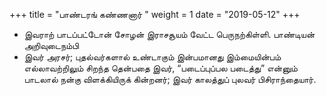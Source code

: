﻿+++
title = "பாண்டரங் கண்ணனார்  "
weight = 1
date = "2019-05-12"
+++


- இவராற் பாடப்பட்டோன் சோழன் இராசசூயம் வேட்ட பெருநற்கிள்ளி. பாண்டியன் அறிவுடைநம்பி 
- இவர் அரசர்; புதல்வர்களால் உண்டாகும் இன்பமானது இம்மையின்பம் எல்லாவற்றிலும் சிறந்த தென்பதை இவர், “படைப்புப்பல படைத்து” என்னும் பாடலால் நன்கு விளக்கியிருக் கின்றனர்; இவர் காலத்துப் புலவர் பிசிராந்தையார். 
  
